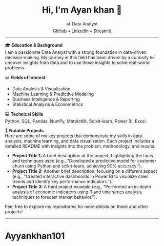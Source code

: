 <h1 align="center">Hi, I'm Ayan khan 👋</h1>
<p align="center">
  📊 Data Analyst <br>
  <a href="https://github.com/Ayyankhan101">GitHub</a> • 
  <a href="https://www.linkedin.com/in/muhammad-ayyan-khan-1a449129a">LinkedIn</a> • 
  <a href="https://share.streamlit.io/user/ayyankhan101">Streamlit</a>
</p>

---

🎓 **Education & Background**  
I am a passionate Data Analyst with a strong foundation in data-driven decision-making. My journey in this field has been driven by a curiosity to uncover insights from data and to use those insights to solve real-world problems.

📊 **Fields of Interest**  
- Data Analysis & Visualization 
- Machine Learning & Predictive Modeling
- Business Intelligence & Reporting
- Statistical Analysis & Econometrics

💻 **Technical Skills**  
Python, SQL, Pandas, NumPy, Matplotlib, Scikit-learn, Power BI, Excel

🧪 **Notable Projects**  
Here are some of my key projects that demonstrate my skills in data analysis, machine learning, and data visualization. Each project includes a detailed README with insights into the problem, methodology, and results.

-   **Project Title 1:** A brief description of the project, highlighting the tools and techniques used (e.g., "Developed a predictive model for customer churn using Python and scikit-learn, achieving 90% accuracy.").
-   **Project Title 2:** Another brief description, focusing on a different aspect (e.g., "Created interactive dashboards in Power BI to visualize sales trends and identify key performance indicators.").
-   **Project Title 3:** A third project example (e.g., "Performed an in-depth analysis of economic indicators using R and time series analysis techniques to forecast market behavior.").

Feel free to explore my repositories for more details on these and other projects!

---
# Ayyankhan101
